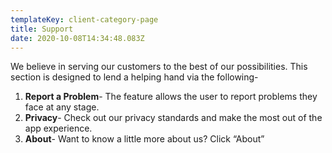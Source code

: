 ```yaml
---
templateKey: client-category-page
title: Support
date: 2020-10-08T14:34:48.083Z
---
```

We believe in serving our customers to the best of our possibilities. This section is designed to lend a helping hand via the following-

1. **Report a Problem**- The feature allows the user to report problems they face at any stage.
2. **Privacy**- Check out our privacy standards and make the most out of the app experience. 
3. **About**- Want to know a little more about us? Click “About”
